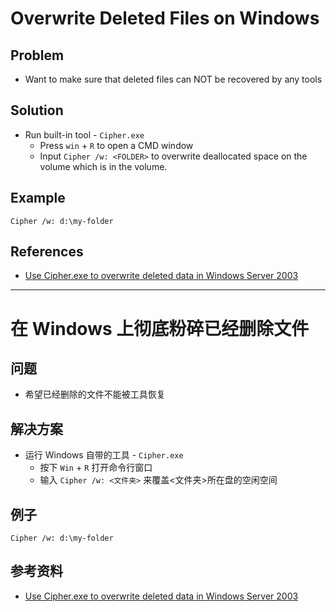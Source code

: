# Overwrite Deleted Files on Windows

## Problem
* Want to make sure that deleted files can NOT be recovered by any tools

## Solution
* Run built-in tool - `Cipher.exe`
  * Press `win` + `R` to open a CMD window
  * Input `Cipher /w: <FOLDER>` to overwrite deallocated space on the volume which <FOLDER> is in the volume.  

## Example
```
Cipher /w: d:\my-folder
```

## References
* [Use Cipher.exe to overwrite deleted data in Windows Server 2003](https://docs.microsoft.com/en-us/troubleshoot/windows-server/windows-security/use-cipher-to-overwrite-deleted-data)

---------

# 在 Windows 上彻底粉碎已经删除文件

## 问题
* 希望已经删除的文件不能被工具恢复

## 解决方案
* 运行 Windows 自带的工具 - `Cipher.exe`
  * 按下 `Win` + `R` 打开命令行窗口
  * 输入 `Cipher /w: <文件夹>` 来覆盖<文件夹>所在盘的空闲空间

## 例子
```
Cipher /w: d:\my-folder
```

## 参考资料
* [Use Cipher.exe to overwrite deleted data in Windows Server 2003](https://docs.microsoft.com/en-us/troubleshoot/windows-server/windows-security/use-cipher-to-overwrite-deleted-data)


